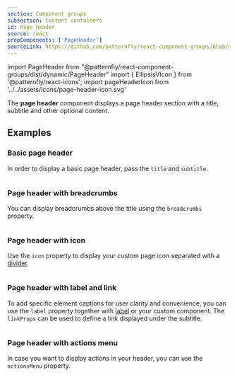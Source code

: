 ```yaml
---
section: Component groups
subsection: Content containers
id: Page header
source: react
propComponents: ['PageHeader']
sourceLink: https://github.com/patternfly/react-component-groups/blob/main/packages/module/patternfly-docs/content/extensions/component-groups/examples/PageHeader/PageHeader.md
---
```


import PageHeader from "@patternfly/react-component-groups/dist/dynamic/PageHeader"
import { EllipsisVIcon } from '@patternfly/react-icons';
import pageHeaderIcon from '../../assets/icons/page-header-icon.svg'

The **page header** component displays a page header section with a title, subtitle and other optional content.

## Examples

### Basic page header

In order to display a basic page header, pass the `title` and `subtitle`.

```js file="./PageHeaderExample.tsx"

```

### Page header with breadcrumbs

You can display breadcrumbs above the title using the `breadcrumbs` property.

```js file="./PageHeaderBreadcrumbExample.tsx"

```

### Page header with icon

Use the `icon` property to display your custom page icon separated with a [divider](/components/divider).

```js file="./PageHeaderIconExample.tsx"

```

### Page header with label and link

To add specific element captions for user clarity and convenience, you can use the `label` property together with [label](/components/label) or your custom component. The `linkProps` can be used to define a link displayed under the subtitle.

```js file="./PageHeaderLabelLinkExample.tsx"

```

### Page header with actions menu

In case you want to display actions in your header, you can use the `actionsMenu` property.

```js file="./PageHeaderActionsExample.tsx"

```